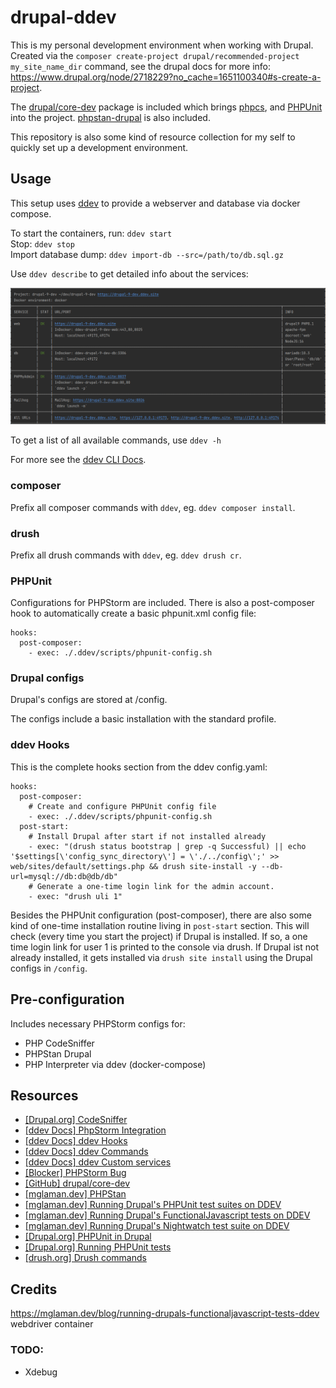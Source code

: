 # drupal-ddev

This is my personal development environment when working with Drupal. Created via the
`composer create-project drupal/recommended-project my_site_name_dir` command, see the drupal docs
for more info: https://www.drupal.org/node/2718229?no_cache=1651100340#s-create-a-project.

The [drupal/core-dev](https://packagist.org/packages/drupal/core-dev) package is included which
brings [phpcs](https://github.com/squizlabs/PHP_CodeSniffer), and [PHPUnit](https://phpunit.de) into the project.
[phpstan-drupal](https://github.com/mglaman/phpstan-drupal) is also included.

This repository is also some kind of resource collection for my self to quickly set up a development environment.

## Usage

This setup uses [ddev](https://ddev.readthedocs.io/en/stable/) to provide a webserver and database via docker compose.

To start the containers, run: `ddev start` <br/>
Stop: `ddev stop` <br/>
Import database dump: `ddev import-db --src=/path/to/db.sql.gz`

Use `ddev describe` to get detailed info about the services:

![ddev describe cli output](.github/images/ddev-describe.png)

To get a list of all available commands, use `ddev -h`

For more see the [ddev CLI Docs](https://ddev.readthedocs.io/en/stable/users/cli-usage/).

### composer

Prefix all composer commands with `ddev`, eg. `ddev composer install`.

### drush

Prefix all drush commands with `ddev`, eg. `ddev drush cr`.

### PHPUnit

Configurations for PHPStorm are included. There is also a post-composer hook to automatically create a basic
phpunit.xml config file:

```
hooks:
  post-composer:
    - exec: ./.ddev/scripts/phpunit-config.sh
```

### Drupal configs

Drupal's configs are stored at /config.

The configs include a basic installation with the standard profile.

### ddev Hooks

This is the complete hooks section from the ddev config.yaml:

```
hooks:
  post-composer:
    # Create and configure PHPUnit config file
    - exec: ./.ddev/scripts/phpunit-config.sh
  post-start:
    # Install Drupal after start if not installed already
    - exec: "(drush status bootstrap | grep -q Successful) || echo '$settings[\'config_sync_directory\'] = \'./../config\';' >> web/sites/default/settings.php && drush site-install -y --db-url=mysql://db:db@db/db"
    # Generate a one-time login link for the admin account.
    - exec: "drush uli 1"
```

Besides the PHPUnit configuration (post-composer), there are also some kind of one-time installation routine living in
`post-start` section. This will check (every time you start the project) if Drupal is installed. If so, a one time login
link for user 1 is printed to the console via drush. If Drupal ist not already installed, it gets installed via
`drush site install` using the Drupal configs in `/config`.

## Pre-configuration

Includes necessary PHPStorm configs for:

* PHP CodeSniffer
* PHPStan Drupal
* PHP Interpreter via ddev (docker-compose)

## Resources

* [[Drupal.org] CodeSniffer](https://www.drupal.org/docs/contributed-modules/code-review-module/installing-coder-sniffer)
* [[ddev Docs] PhpStorm Integration](https://ddev.readthedocs.io/en/stable/users/topics/phpstorm/)
* [[ddev Docs] ddev Hooks](https://ddev.readthedocs.io/en/latest/users/configuration/hooks/)
* [[ddev Docs] ddev Commands](https://ddev.readthedocs.io/en/latest/users/extend/custom-commands/)
* [[ddev Docs] ddev Custom services](https://ddev.readthedocs.io/en/latest/users/extend/custom-compose-files/)
* [[Blocker] PHPStorm Bug](https://youtrack.jetbrains.com/issue/WI-62463)
* [[GitHub] drupal/core-dev](https://github.com/drupal/core-dev)
* [[mglaman.dev] PHPStan](https://mglaman.dev/blog/tighten-your-drupal-code-using-phpstan)
* [[mglaman.dev] Running Drupal's PHPUnit test suites on DDEV](https://mglaman.dev/blog/running-drupals-phpunit-test-suites-ddev)
* [[mglaman.dev] Running Drupal's FunctionalJavascript tests on DDEV](https://mglaman.dev/blog/running-drupals-functionaljavascript-tests-ddev)
* [[mglaman.dev] Running Drupal's Nightwatch test suite on DDEV](https://mglaman.dev/blog/running-drupals-nightwatch-test-suite-ddev)
* [[Drupal.org] PHPUnit in Drupal](https://www.drupal.org/docs/automated-testing/phpunit-in-drupal)
* [[Drupal.org] Running PHPUnit tests](https://www.drupal.org/docs/automated-testing/phpunit-in-drupal/running-phpunit-tests)
* [[drush.org] Drush commands](https://www.drush.org/latest/commands/all/)

## Credits

https://mglaman.dev/blog/running-drupals-functionaljavascript-tests-ddev webdriver container

### TODO:

* Xdebug
